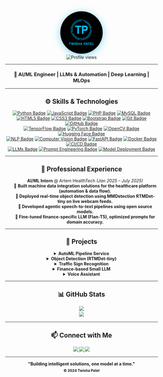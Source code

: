 <div align="center">
  <!--<h1 align="center"><img src="https://media.giphy.com/media/hvRJCLFzcasrR4ia7z/giphy.gif" width="30px"/>Hello, I'm <span style="color:#F7768E;">Twisha Patel</span>!</h1>
  <br>
  <img src="https://media.giphy.com/media/M9gbBd9nbDrOTu1Mqx/giphy.gif" width="100"/><br>-->
  <img src="images/logo.png" width="140" alt="Twisha Patel" style="border-radius:50%; box-shadow: 0 4px 24px #36c0f499;"><br>
  <img src="https://komarev.com/ghpvc/?username=twishapatel12&label=Profile%20Views&color=0e75b6&style=flat" alt="Profile views">
</div>

---

<h3 align="center">🚀 <strong>AI/ML Engineer | LLMs & Automation | Deep Learning | MLOps</strong></h3>

---

<h2 align="center">⚙️ Skills & Technologies</h2>
<p align="center">
  <!-- Programming Languages & DB -->
  <a href="https://www.python.org/"><img src="https://img.shields.io/badge/Python-3776AB?style=for-the-badge&logo=python&logoColor=white" alt="Python Badge"/></a>
  <a href="https://www.javascript.com/"><img src="https://img.shields.io/badge/JavaScript-F7DF1E?style=for-the-badge&logo=javascript&logoColor=black" alt="JavaScript Badge"/></a>
  <a href="https://www.php.net/"><img src="https://img.shields.io/badge/PHP-777BB4?style=for-the-badge&logo=php&logoColor=white" alt="PHP Badge"/></a>
  <a href="https://www.mysql.com/"><img src="https://img.shields.io/badge/MySQL-4479A1?style=for-the-badge&logo=mysql&logoColor=white" alt="MySQL Badge"/></a>
  <br>
  <!-- Web & Version Control -->
  <a href="https://developer.mozilla.org/en-US/docs/Web/HTML"><img src="https://img.shields.io/badge/HTML5-E34F26?style=for-the-badge&logo=html5&logoColor=white" alt="HTML5 Badge"/></a>
  <a href="https://developer.mozilla.org/en-US/docs/Web/CSS"><img src="https://img.shields.io/badge/CSS3-1572B6?style=for-the-badge&logo=css3&logoColor=white" alt="CSS3 Badge"/></a>
  <a href="https://getbootstrap.com/"><img src="https://img.shields.io/badge/Bootstrap-7952B3?style=for-the-badge&logo=bootstrap&logoColor=white" alt="Bootstrap Badge"/></a>
  <a href="https://git-scm.com/"><img src="https://img.shields.io/badge/Git-F05032?style=for-the-badge&logo=git&logoColor=white" alt="Git Badge"/></a>
  <a href="https://github.com/"><img src="https://img.shields.io/badge/GitHub-181717?style=for-the-badge&logo=github&logoColor=white" alt="GitHub Badge"/></a>
  <br>
  <!-- ML/DL/AI Tools -->
  <a href="https://www.tensorflow.org/"><img src="https://img.shields.io/badge/TensorFlow-FF6F00?style=for-the-badge&logo=tensorflow&logoColor=white" alt="TensorFlow Badge"/></a>
  <a href="https://pytorch.org/"><img src="https://img.shields.io/badge/PyTorch-EE4C2C?style=for-the-badge&logo=pytorch&logoColor=white" alt="PyTorch Badge"/></a>
  <a href="https://opencv.org/"><img src="https://img.shields.io/badge/OpenCV-5C3EE8?style=for-the-badge&logo=opencv&logoColor=white" alt="OpenCV Badge"/></a>
  <a href="https://huggingface.co/"><img src="https://img.shields.io/badge/HuggingFace-FFD21E?style=for-the-badge&logo=huggingface&logoColor=black" alt="Hugging Face Badge"/></a>
  <br>
  <!-- Specialties & Frameworks -->
  <a href="#"><img src="https://img.shields.io/badge/NLP-4EA94B?style=for-the-badge" alt="NLP Badge"/></a>
  <a href="#"><img src="https://img.shields.io/badge/Computer%20Vision-009688?style=for-the-badge" alt="Computer Vision Badge"/></a>
  <a href="https://fastapi.tiangolo.com/"><img src="https://img.shields.io/badge/FastAPI-009688?style=for-the-badge&logo=fastapi&logoColor=white" alt="FastAPI Badge"/></a>
  <a href="https://www.docker.com/"><img src="https://img.shields.io/badge/Docker-2496ED?style=for-the-badge&logo=docker&logoColor=white" alt="Docker Badge"/></a>
  <a href="#"><img src="https://img.shields.io/badge/CI%2FCD-0A0A0A?style=for-the-badge&logo=githubactions&logoColor=blue" alt="CI/CD Badge"/></a>
  <br>
  <!-- Advanced & Modern AI -->
  <a href="#"><img src="https://img.shields.io/badge/LLMs-6A5ACD?style=for-the-badge" alt="LLMs Badge"/></a>
  <a href="#"><img src="https://img.shields.io/badge/Prompt%20Engineering-F48FB1?style=for-the-badge" alt="Prompt Engineering Badge"/></a>
  <a href="#"><img src="https://img.shields.io/badge/Model%20Deployment-304FFE?style=for-the-badge" alt="Model Deployment Badge"/></a>
</p>

---

<h2 align="center">💼 Professional Experience</h2>

<div align="center">
  <ul type="none">
    <li>    <strong>AI/ML Intern</strong> @ Artem HealthTech <em>(Jan 2025 – July 2025)</em></li>
    <li>🔹 <strong>Built machine data integration solutions for the healthcare platform (automation & data flow).</li>
    <li>🔹 <strong>Deployed real-time object detection using MMDetection RTMDet-tiny on live webcam feeds.</li>
    <li>🔹 <strong>Developed agentic speech-to-text pipelines using open source models.</li>
    <li>🔹 <strong>Fine-tuned finance-specific LLM (Flan-T5), optimized prompts for domain accuracy.</li>
  </ul>
</div>

---

<h2 align="center">🧩 Projects</h2>

<div align="center">

<details>
<summary><b>AutoML Pipeline Service</b></summary>
<ul>
  <li>Streamlit & FastAPI pipeline for dynamic ML model training, inference & benchmarking</li>
  <li>Automated dataset profiling, model selection, versioning, and logging</li>
  <li>Web UI for config, deployment & visualization</li>
  <li><sub>Tech: Python, Streamlit, FastAPI, scikit-learn, Docker</sub></li>
</ul>
</details>

<details>
<summary><b>Object Detection (RTMDet-tiny)</b></summary>
<ul>
  <li>Real-time object detection using MMDetection & OpenCV (webcam live feed)</li>
  <li>Bounding boxes & class labels (COCO weights)</li>
  <li><sub>Tech: Python, MMDetection, OpenCV</sub></li>
</ul>
</details>

<details>
<summary><b>Traffic Sign Recognition</b></summary>
<ul>
  <li>CNN model for German traffic sign classification (TensorFlow & Keras)</li>
  <li>OpenCV preprocessing & augmentation for robustness</li>
  <li><sub>Tech: Python, TensorFlow, OpenCV, Keras</sub></li>
</ul>
</details>

<details>
<summary><b>Finance-based Small LLM</b></summary>
<ul>
  <li>Fine-tuned Flan-T5 LLM on finance Q&A</li>
  <li>Prompt engineering for contextual accuracy</li>
  <li><sub>Tech: Python, Hugging Face, Flan-T5</sub></li>
</ul>
</details>

<details>
<summary><b>Voice Assistant</b></summary>
<ul>
  <li>Desktop voice assistant (Python): reminders, music, web, info & more</li>
  <li>Speech recognition & TTS integration</li>
  <li><sub>Tech: Python, SpeechRecognition, pyttsx3</sub></li>
</ul>
</details>

</div>

---

<h2 align="center">📊 GitHub Stats</h2>

<p align="center">
  <img src="https://github-readme-stats.vercel.app/api?username=twishapatel12&show_icons=true&theme=radical" />
  <br>
  <img src="https://github-readme-stats.vercel.app/api/top-langs/?username=twishapatel12&layout=compact&theme=radical" />
</p>

---

<h2 align="center">📫 Connect with Me</h2>

<div align="center">
  <a href="https://www.linkedin.com/in/twisha-patel-253bbb229">
    <img src="https://img.shields.io/badge/-LinkedIn-0077B5?style=flat&logo=linkedin&logoColor=white">
  </a>
  <a href="https://www.instagram.com/__twisha_12/">
    <img src="https://img.shields.io/badge/-Instagram-E4405F?style=flat&logo=instagram&logoColor=white">
  </a>
  <a href="https://twishapatel12.github.io/twishapatel12/">
    <img src="https://img.shields.io/badge/-Portfolio-000000?style=flat&logo=firefox&logoColor=white">
  </a>
</div>

---

<p align="center">
  <b>"Building intelligent solutions, one model at a time."</b><br>
  <sub>&copy; 2024 Twisha Patel</sub>
</p>